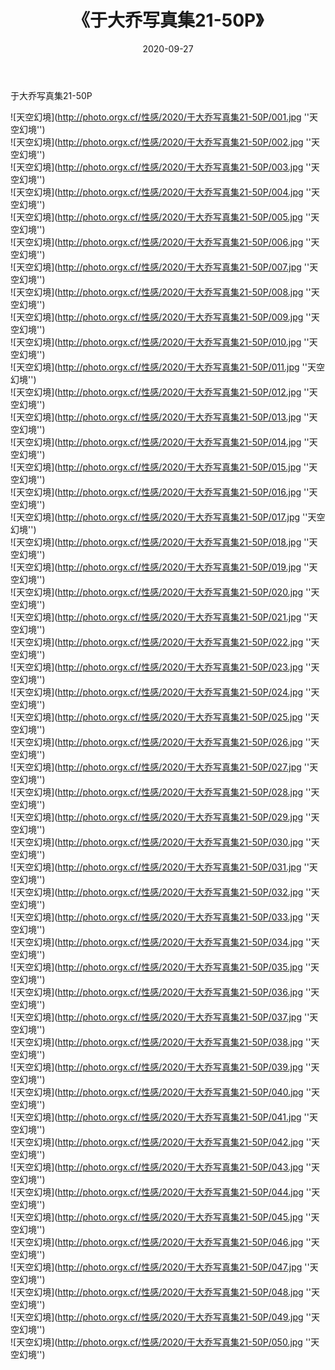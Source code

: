﻿---
layout: post
title: 《于大乔写真集21-50P》
date: 2020-09-27
img: http://photo.orgx.cf/性感/2020/于大乔写真集21-50P/000.jpg
tags: [美女,性感,泳衣]
---

于大乔写真集21-50P



![天空幻境](http://photo.orgx.cf/性感/2020/于大乔写真集21-50P/001.jpg ''天空幻境'')<br>
![天空幻境](http://photo.orgx.cf/性感/2020/于大乔写真集21-50P/002.jpg ''天空幻境'')<br>
![天空幻境](http://photo.orgx.cf/性感/2020/于大乔写真集21-50P/003.jpg ''天空幻境'')<br>
![天空幻境](http://photo.orgx.cf/性感/2020/于大乔写真集21-50P/004.jpg ''天空幻境'')<br>
![天空幻境](http://photo.orgx.cf/性感/2020/于大乔写真集21-50P/005.jpg ''天空幻境'')<br>
![天空幻境](http://photo.orgx.cf/性感/2020/于大乔写真集21-50P/006.jpg ''天空幻境'')<br>
![天空幻境](http://photo.orgx.cf/性感/2020/于大乔写真集21-50P/007.jpg ''天空幻境'')<br>
![天空幻境](http://photo.orgx.cf/性感/2020/于大乔写真集21-50P/008.jpg ''天空幻境'')<br>
![天空幻境](http://photo.orgx.cf/性感/2020/于大乔写真集21-50P/009.jpg ''天空幻境'')<br>
![天空幻境](http://photo.orgx.cf/性感/2020/于大乔写真集21-50P/010.jpg ''天空幻境'')<br>
![天空幻境](http://photo.orgx.cf/性感/2020/于大乔写真集21-50P/011.jpg ''天空幻境'')<br>
![天空幻境](http://photo.orgx.cf/性感/2020/于大乔写真集21-50P/012.jpg ''天空幻境'')<br>
![天空幻境](http://photo.orgx.cf/性感/2020/于大乔写真集21-50P/013.jpg ''天空幻境'')<br>
![天空幻境](http://photo.orgx.cf/性感/2020/于大乔写真集21-50P/014.jpg ''天空幻境'')<br>
![天空幻境](http://photo.orgx.cf/性感/2020/于大乔写真集21-50P/015.jpg ''天空幻境'')<br>
![天空幻境](http://photo.orgx.cf/性感/2020/于大乔写真集21-50P/016.jpg ''天空幻境'')<br>
![天空幻境](http://photo.orgx.cf/性感/2020/于大乔写真集21-50P/017.jpg ''天空幻境'')<br>
![天空幻境](http://photo.orgx.cf/性感/2020/于大乔写真集21-50P/018.jpg ''天空幻境'')<br>
![天空幻境](http://photo.orgx.cf/性感/2020/于大乔写真集21-50P/019.jpg ''天空幻境'')<br>
![天空幻境](http://photo.orgx.cf/性感/2020/于大乔写真集21-50P/020.jpg ''天空幻境'')<br>
![天空幻境](http://photo.orgx.cf/性感/2020/于大乔写真集21-50P/021.jpg ''天空幻境'')<br>
![天空幻境](http://photo.orgx.cf/性感/2020/于大乔写真集21-50P/022.jpg ''天空幻境'')<br>
![天空幻境](http://photo.orgx.cf/性感/2020/于大乔写真集21-50P/023.jpg ''天空幻境'')<br>
![天空幻境](http://photo.orgx.cf/性感/2020/于大乔写真集21-50P/024.jpg ''天空幻境'')<br>
![天空幻境](http://photo.orgx.cf/性感/2020/于大乔写真集21-50P/025.jpg ''天空幻境'')<br>
![天空幻境](http://photo.orgx.cf/性感/2020/于大乔写真集21-50P/026.jpg ''天空幻境'')<br>
![天空幻境](http://photo.orgx.cf/性感/2020/于大乔写真集21-50P/027.jpg ''天空幻境'')<br>
![天空幻境](http://photo.orgx.cf/性感/2020/于大乔写真集21-50P/028.jpg ''天空幻境'')<br>
![天空幻境](http://photo.orgx.cf/性感/2020/于大乔写真集21-50P/029.jpg ''天空幻境'')<br>
![天空幻境](http://photo.orgx.cf/性感/2020/于大乔写真集21-50P/030.jpg ''天空幻境'')<br>
![天空幻境](http://photo.orgx.cf/性感/2020/于大乔写真集21-50P/031.jpg ''天空幻境'')<br>
![天空幻境](http://photo.orgx.cf/性感/2020/于大乔写真集21-50P/032.jpg ''天空幻境'')<br>
![天空幻境](http://photo.orgx.cf/性感/2020/于大乔写真集21-50P/033.jpg ''天空幻境'')<br>
![天空幻境](http://photo.orgx.cf/性感/2020/于大乔写真集21-50P/034.jpg ''天空幻境'')<br>
![天空幻境](http://photo.orgx.cf/性感/2020/于大乔写真集21-50P/035.jpg ''天空幻境'')<br>
![天空幻境](http://photo.orgx.cf/性感/2020/于大乔写真集21-50P/036.jpg ''天空幻境'')<br>
![天空幻境](http://photo.orgx.cf/性感/2020/于大乔写真集21-50P/037.jpg ''天空幻境'')<br>
![天空幻境](http://photo.orgx.cf/性感/2020/于大乔写真集21-50P/038.jpg ''天空幻境'')<br>
![天空幻境](http://photo.orgx.cf/性感/2020/于大乔写真集21-50P/039.jpg ''天空幻境'')<br>
![天空幻境](http://photo.orgx.cf/性感/2020/于大乔写真集21-50P/040.jpg ''天空幻境'')<br>
![天空幻境](http://photo.orgx.cf/性感/2020/于大乔写真集21-50P/041.jpg ''天空幻境'')<br>
![天空幻境](http://photo.orgx.cf/性感/2020/于大乔写真集21-50P/042.jpg ''天空幻境'')<br>
![天空幻境](http://photo.orgx.cf/性感/2020/于大乔写真集21-50P/043.jpg ''天空幻境'')<br>
![天空幻境](http://photo.orgx.cf/性感/2020/于大乔写真集21-50P/044.jpg ''天空幻境'')<br>
![天空幻境](http://photo.orgx.cf/性感/2020/于大乔写真集21-50P/045.jpg ''天空幻境'')<br>
![天空幻境](http://photo.orgx.cf/性感/2020/于大乔写真集21-50P/046.jpg ''天空幻境'')<br>
![天空幻境](http://photo.orgx.cf/性感/2020/于大乔写真集21-50P/047.jpg ''天空幻境'')<br>
![天空幻境](http://photo.orgx.cf/性感/2020/于大乔写真集21-50P/048.jpg ''天空幻境'')<br>
![天空幻境](http://photo.orgx.cf/性感/2020/于大乔写真集21-50P/049.jpg ''天空幻境'')<br>
![天空幻境](http://photo.orgx.cf/性感/2020/于大乔写真集21-50P/050.jpg ''天空幻境'')<br>